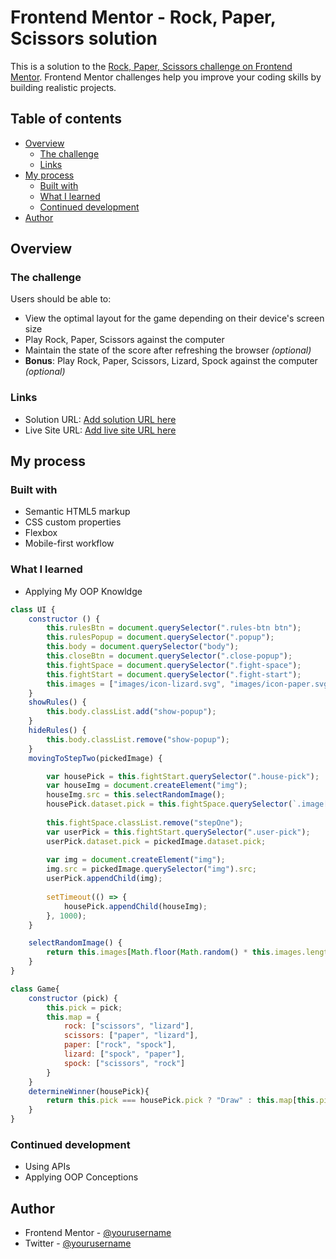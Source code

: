 # Frontend Mentor - Rock, Paper, Scissors solution

This is a solution to the [Rock, Paper, Scissors challenge on Frontend Mentor](https://www.frontendmentor.io/challenges/rock-paper-scissors-game-pTgwgvgH). Frontend Mentor challenges help you improve your coding skills by building realistic projects. 

## Table of contents

- [Overview](#overview)
  - [The challenge](#the-challenge)
  - [Links](#links)
- [My process](#my-process)
  - [Built with](#built-with)
  - [What I learned](#what-i-learned)
  - [Continued development](#continued-development)
- [Author](#author)

## Overview

### The challenge

Users should be able to:

- View the optimal layout for the game depending on their device's screen size
- Play Rock, Paper, Scissors against the computer
- Maintain the state of the score after refreshing the browser _(optional)_
- **Bonus**: Play Rock, Paper, Scissors, Lizard, Spock against the computer _(optional)_


### Links

- Solution URL: [Add solution URL here](https://github.com/moaz890/RockPaperScissors)
- Live Site URL: [Add live site URL here](https://moaz890.github.io/RockPaperScissors/)

## My process

### Built with

- Semantic HTML5 markup
- CSS custom properties
- Flexbox
- Mobile-first workflow

### What I learned

- Applying My OOP Knowldge
```js
class UI {
    constructor () {
        this.rulesBtn = document.querySelector(".rules-btn btn");
        this.rulesPopup = document.querySelector(".popup");
        this.body = document.querySelector("body");
        this.closeBtn = document.querySelector(".close-popup");
        this.fightSpace = document.querySelector(".fight-space");
        this.fightStart = document.querySelector(".fight-start");
        this.images = ["images/icon-lizard.svg", "images/icon-paper.svg", "images/icon-rock.svg", "images/icon-scissors.svg", "images/icon-spock.svg"];
    }
    showRules() {
        this.body.classList.add("show-popup");
    }
    hideRules() {
        this.body.classList.remove("show-popup");
    }
    movingToStepTwo(pickedImage) {

        var housePick = this.fightStart.querySelector(".house-pick");
        var houseImg = document.createElement("img");
        houseImg.src = this.selectRandomImage();
        housePick.dataset.pick = this.fightSpace.querySelector(`.image[data-src="${houseImg.src.slice(22)}"]`).dataset.pick;
        
        this.fightSpace.classList.remove("stepOne");
        var userPick = this.fightStart.querySelector(".user-pick");
        userPick.dataset.pick = pickedImage.dataset.pick;
        
        var img = document.createElement("img");
        img.src = pickedImage.querySelector("img").src;
        userPick.appendChild(img);
        
        setTimeout(() => {
            housePick.appendChild(houseImg);
        }, 1000);
    }

    selectRandomImage() {
        return this.images[Math.floor(Math.random() * this.images.length)];
    }
}

class Game{
    constructor (pick) {
        this.pick = pick;
        this.map = {
            rock: ["scissors", "lizard"],
            scissors: ["paper", "lizard"],
            paper: ["rock", "spock"],
            lizard: ["spock", "paper"],
            spock: ["scissors", "rock"]
        }
    }
    determineWinner(housePick){
        return this.pick === housePick.pick ? "Draw" : this.map[this.pick].indexOf(housePick.pick) != -1 ? "Win" : "Lose";
    }
}

```

### Continued development

- Using APIs
- Applying OOP Conceptions


## Author

- Frontend Mentor - [@yourusername](https://www.frontendmentor.io/profile/moaz890)
- Twitter - [@yourusername](https://www.twitter.com/Prog_Abdelattey)